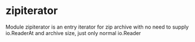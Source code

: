 # zipiterator
Module zipiterator is an entry iterator for  zip archive with no need to supply io.ReaderAt and archive size, just only normal io.Reader
